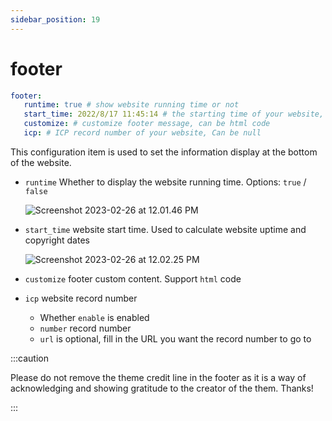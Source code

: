 ```yaml
---
sidebar_position: 19
---
```



# footer

```yaml
footer:
   runtime: true # show website running time or not
   start_time: 2022/8/17 11:45:14 # the starting time of your website, format: yyyy/mm/dd hh:mm:ss
   customize: # customize footer message, can be html code
   icp: # ICP record number of your website, Can be null
```

This configuration item is used to set the information display at the bottom of the website.

- `runtime` Whether to display the website running time. Options: `true` / `false`

   ![Screenshot 2023-02-26 at 12.01.46 PM](https://evan.beee.top/img/2023/02/26/2827f5e66c9ce98f8b422b918604135a.png)

- `start_time` website start time. Used to calculate website uptime and copyright dates

   ![Screenshot 2023-02-26 at 12.02.25 PM](https://evan.beee.top/img/2023/02/26/06543a6baa6763e795ea2779c23c79d0.png)

- `customize` footer custom content. Support `html` code

- `icp` website record number

   - Whether `enable` is enabled
   - `number` record number
   - `url` is optional, fill in the URL you want the record number to go to


:::caution

Please do not remove the theme credit line in the footer as it is a way of acknowledging and showing gratitude to the creator of the them. Thanks!

:::
